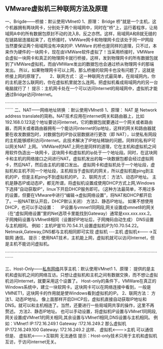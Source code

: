 ## VMware虚拟机三种联网方法及原理



一、Brigde——桥接：默认使用VMnet0   1、原理：   Bridge  桥"就是一个主机，这个机器拥有两块网卡，分别处于两个局域网中，同时在"桥"上，运行着程序，让局域网A中的所有数据包原封不动的流入B，反之亦然。这样，局域网A和B就无缝的在链路层连接起来了，在桥接时，VMWare网卡和物理网卡应该处于同一IP网段  当然要保证两个局域网没有冲突的IP.   VMWare 的桥也是同样的道理，只不过，本来作为硬件的一块网卡，现在由VMWare软件虚拟了！当采用桥接时，VMWare会虚拟一块网卡和真正的物理网卡就行桥接，这样，发到物理网卡的所有数据包就到了VMWare虚拟机，而由VMWare发出的数据包也会通过桥从物理网卡的那端发出。   所以，如果物理网卡可以上网，那么桥接的软网卡也没有问题了，这就是桥接上网的原理了。  　   2、联网方式：   这一种联网方式最简单，在局域网内，你的主机是怎么联网的，你在虚拟机里就怎么连网。把虚拟机看成局域网内的另一台电脑就行了！   提示：主机网卡处在一个可以访问Internet的局域网中，虚拟机才能通过Bridge访问Internet。  

\`````````````````````````````````````````````````````````````````````````````````````````````````````````````````````   二、NAT——网络地址转换  ：默认使用VMnet8   1、原理：   NAT 是  Network  address  translate的简称。NAT技术应用在internet网关和路由器上，比如192.168.0.123这个地址要访问internet，它的数据包就要通过一个网关或者路由器，而网关或者路由器拥有一个能访问internet的ip地址，这样的网关和路由器就要在收发数据包时，对数据包的IP协议层数据进行更改（即  NAT），以使私有网段的主机能够顺利访问internet。此技术解决了IP地址稀缺的问题。同样的私有IP可以网关NAT  上网。     VMWare的NAT上网也是同样的道理，它在主机和虚拟机之间用软件伪造出一块网卡，这块网卡和虚拟机的ip处于一个地址段。同时，在这块网卡和主机的网络接口之间进行NAT。虚拟机发出的每一块数据包都会经过虚拟网卡，然后NAT，然后由主机的接口发出。   虚拟网卡和虚拟机处于一个地址段，虚拟机和主机不同一个地址段，主机相当于虚拟机的网关，所以虚拟机能ping到主机的IP，但是主机ping不到虚拟机的IP。   2、联网方式：   方法1、动态IP地址。   主机是静态IP或动态IP，都无所谓，将虚拟机设置成使用DHCP方式上网,Windows下选择“自动获取IP“，linux下开启DHCP服务即可。（这种方法最简单，不用过多的设置，但要在VMware中进行“编辑→虚拟网络设置”，将NAT和DHCP都开启了。一般NAT默认开启，DHCP默认关闭）   方法2、静态IP地址。   如果不想使用DHCP，也可以手动设置：　   IP设置与vmnet1同网段,网关设置成vmnet8的网关（在“虚拟网络设置”里的Net选项卡里能找到Gateway）通常是xxx.xxx.xxx.2。  子网掩码设置与VMnet8相同（设置好IP地址后，子网掩码自动生成）  DNS设置与主机相同。   例如：主机IP是10.70.54.31,设置虚拟机IP为10.70.54.22。Netmask,Gateway,DNS都与主机相同即可实现  虚拟机  ---主机  虚拟机<---->互联网  通信。     提示：使用NAT技术，主机能上网，虚拟机就可以访问Internet，但是主机不能访问虚拟机。 

\`````````````````````````````````````````````````````````````````````````````````````````````````````````````````````

  三、Host-Only——[私有网络](https://cloud.tencent.com/product/vpc?from_column=20065&from=20065)共享主机：默认使用VMnet1   1、原理：   提供的是主机和虚拟机之间的网络互访。只想让虚拟机和主机之间有数据交换，而不想让虚拟机访问Internet，就要采用这个设置了。   Host-only的条件下，VMWare在真正的Windows系统中，建立一块软网卡。这块网卡可以在网络连接中看到，一般是VMNET1，这块网卡的作用就是使Windows看到虚拟机的IP。   2、联网方法：   方法1、动态IP地址。  像上面那样开启DHCP后，虚拟机直接自动获取IP地址和DNS。就可以和主机相连了。当然，还要进行一些局域网共享的操作，这里不再赘述。   方法2、静态IP地址。     也可以手动设置，将虚拟机IP设置与VMnet1同网段,网关设置成VMnet1的网关相同,其余设置与VMnet1相同,DNS设置与主机相同。   例如：VMnet1  IP:172.16.249.1     Gateway  :172.16.249.2   那么虚拟机  IP:172.16.249.100     Gateway:  172.16.249.2   这样、    虚拟机<--->主机        可以通信      但是、     虚拟机<--->互联网    无法通信   提示：Host-only技术只用于主机和虚拟机互访，于访问internet无关。